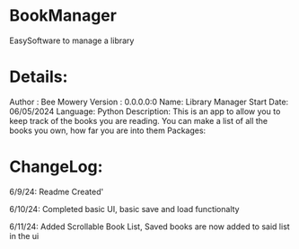 # BookManager
EasySoftware to manage a library

# Details:
Author : Bee Mowery
Version : 0.0.0.0:0
Name: Library Manager
Start Date: 06/05/2024
Language: Python
Description: This is an app to allow you to keep track of the books you are reading. You can make a list of all the books you own, how far you are into them
Packages:

# ChangeLog:

6/9/24: Readme Created'

6/10/24: Completed basic UI, basic save and load functionalty

6/11/24: Added Scrollable Book List, Saved books are now added to said list in the ui